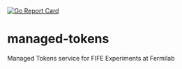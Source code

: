[![Go Report Card](https://goreportcard.com/badge/github.com/shreyb/managed-tokens)](https://goreportcard.com/report/github.com/shreyb/managed-tokens)

# managed-tokens
Managed Tokens service for FIFE Experiments at Fermilab

